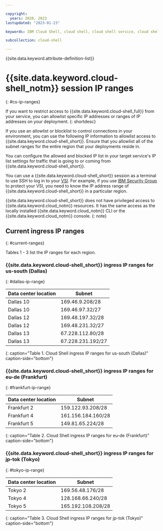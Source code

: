 ```yaml
---

copyright:
  years: 2020, 2023
lastupdated: "2023-01-23"

keywords: IBM Cloud Shell, cloud shell, cloud shell service, cloud shell ip addresses, cloud shell allowlist, cloud shell blocklist

subcollection: cloud-shell

---
```


{{site.data.keyword.attribute-definition-list}}

# {{site.data.keyword.cloud-shell_notm}} session IP ranges
{: #cs-ip-ranges}

If you want to restrict access to {{site.data.keyword.cloud-shell_full}} from your service, you can allowlist specific IP addresses or ranges of IP addresses on your deployment.
{: shortdesc}

If you use an allowlist or blocklist to control connections in your environment, you can use the following IP information to allowlist access to {{site.data.keyword.cloud-shell_short}}. Ensure that you allowlist all of the subnet ranges for the entire region that your deployments reside in.

You can configure the allowed and blocked IP list in your target service's IP list settings for traffic that is going to or coming from {{site.data.keyword.cloud-shell_short}}.

You can use a {{site.data.keyword.cloud-shell_short}} session as a terminal to use SSH to log in to your [VSI](/docs/virtual-servers?topic=virtual-servers-about-virtual-servers). For example, if you use [IBM Security Group](/docs/security-groups?topic=security-groups-about-ibm-security-groups) to protect your VSI, you need to know the IP address range of {{site.data.keyword.cloud-shell_short}} in a particular region.

{{site.data.keyword.cloud-shell_short}} does not have privileged access to {{site.data.keyword.cloud_notm}} resources. It has the same access as the locally installed {{site.data.keyword.cloud_notm}} CLI or the {{site.data.keyword.cloud_notm}} console.
{: note}


## Current ingress IP ranges
{: #current-ranges}

Tables 1 - 3 list the IP ranges for each region.


### {{site.data.keyword.cloud-shell_short}} ingress IP ranges for us-south (Dallas)
{: #dallas-ip-range}

Data center location | Subnet
-- | --
| Dallas 10 | 169.46.9.208/28 |
| Dallas 10 | 169.46.97.32/27 |
| Dallas 12 | 169.48.197.32/28 |
| Dallas 12 |	169.48.231.32/27 |
| Dallas 13 |	67.228.112.80/28 |
| Dallas 13 |	67.228.231.192/27 |
{: caption="Table 1. Cloud Shell ingress IP ranges for us-south (Dallas)" caption-side="bottom"}

### {{site.data.keyword.cloud-shell_short}} ingress IP ranges for eu-de (Frankfurt)
{: #frankfurt-ip-range}

Data center location | Subnet
-- | --
| Frankfurt 2 | 159.122.93.208/28 |
| Frankfurt 4 | 161.156.184.160/28 |
| Frankfurt 5 | 149.81.65.224/28 |
{: caption="Table 2. Cloud Shell ingress IP ranges for eu-de (Frankfurt)" caption-side="bottom"}

### {{site.data.keyword.cloud-shell_short}} ingress IP ranges for jp-tok (Tokyo)
{: #tokyo-ip-range}

Data center location | Subnet
-- | --
| Tokyo 2 | 169.56.48.176/28 |
| Tokyo 4 | 128.168.66.240/28 |
| Tokyo 5 | 165.192.108.208/28 |
{: caption="Table 3. Cloud Shell ingress IP ranges for jp-tok (Tokyo)" caption-side="bottom"}
